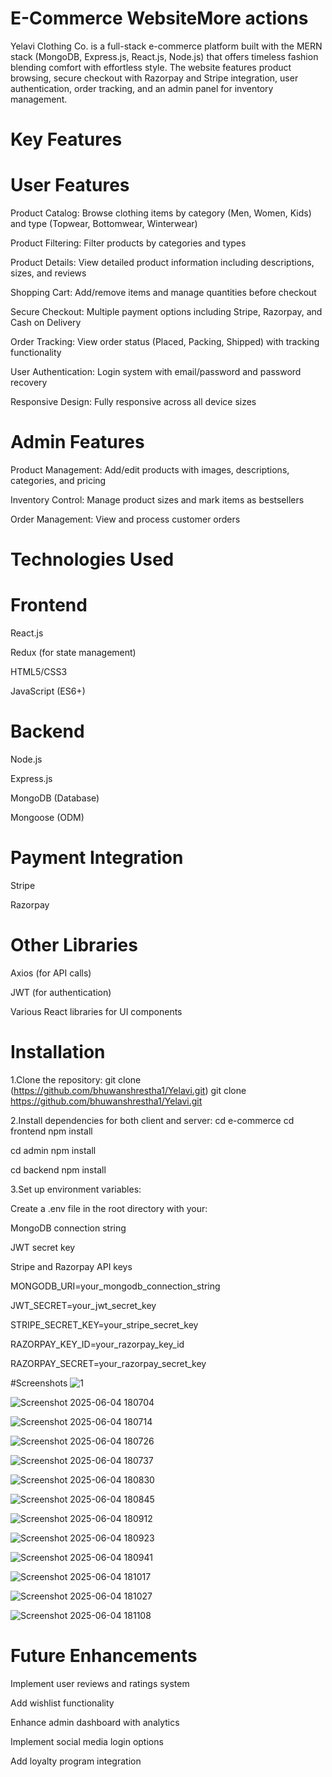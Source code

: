 # E-Commerce WebsiteMore actions
Yelavi Clothing Co. is a full-stack e-commerce platform built with the MERN stack (MongoDB, Express.js, React.js, Node.js) that offers timeless fashion blending comfort with effortless style. The website features product browsing, secure checkout with Razorpay and Stripe integration, user authentication, order tracking, and an admin panel for inventory management.

# Key Features
# User Features
Product Catalog: Browse clothing items by category (Men, Women, Kids) and type (Topwear, Bottomwear, Winterwear)

Product Filtering: Filter products by categories and types

Product Details: View detailed product information including descriptions, sizes, and reviews

Shopping Cart: Add/remove items and manage quantities before checkout

Secure Checkout: Multiple payment options including Stripe, Razorpay, and Cash on Delivery

Order Tracking: View order status (Placed, Packing, Shipped) with tracking functionality

User Authentication: Login system with email/password and password recovery

Responsive Design: Fully responsive across all device sizes

# Admin Features
Product Management: Add/edit products with images, descriptions, categories, and pricing

Inventory Control: Manage product sizes and mark items as bestsellers

Order Management: View and process customer orders

# Technologies Used
# Frontend
React.js

Redux (for state management)

HTML5/CSS3

JavaScript (ES6+)

# Backend
Node.js

Express.js

MongoDB (Database)

Mongoose (ODM)

# Payment Integration
Stripe

Razorpay

# Other Libraries
Axios (for API calls)

JWT (for authentication)

Various React libraries for UI components

# Installation
1.Clone the repository:
git clone (https://github.com/bhuwanshrestha1/Yelavi.git)
git clone https://github.com/bhuwanshrestha1/Yelavi.git

2.Install dependencies for both client and server:
cd e-commerce
cd frontend
npm install

cd admin
npm install

cd backend
npm install

3.Set up environment variables:

Create a .env file in the root directory with your:

MongoDB connection string

JWT secret key

Stripe and Razorpay API keys

MONGODB_URI=your_mongodb_connection_string

JWT_SECRET=your_jwt_secret_key

STRIPE_SECRET_KEY=your_stripe_secret_key

RAZORPAY_KEY_ID=your_razorpay_key_id

RAZORPAY_SECRET=your_razorpay_secret_key


#Screenshots
![1](https://github.com/user-attachments/assets/bcd5aa82-7fe9-4694-af47-9de3f4dbeb8f)

![Screenshot 2025-06-04 180704](https://github.com/user-attachments/assets/92c9b0b3-a72e-4293-b8b1-350e4b43c55d)

![Screenshot 2025-06-04 180714](https://github.com/user-attachments/assets/10c830a4-945f-47e4-baae-3a63141e4f1e)

![Screenshot 2025-06-04 180726](https://github.com/user-attachments/assets/4f029657-95ca-4e3f-ac9c-941e96cd3169)

![Screenshot 2025-06-04 180737](https://github.com/user-attachments/assets/aae952a0-4b0a-49bd-adf7-bc2f1366e340)

![Screenshot 2025-06-04 180830](https://github.com/user-attachments/assets/fac129a3-408d-404c-b704-d049335b1787)

![Screenshot 2025-06-04 180845](https://github.com/user-attachments/assets/a9f5e193-b794-4fd1-847c-c19ee00a8b6b)

![Screenshot 2025-06-04 180912](https://github.com/user-attachments/assets/561ebaa1-b505-4f5b-a918-acf0edd2d74d)

![Screenshot 2025-06-04 180923](https://github.com/user-attachments/assets/da670541-ed0d-4020-8fa2-3a77d6989f6b)

![Screenshot 2025-06-04 180941](https://github.com/user-attachments/assets/18b398c8-ef96-403e-8de1-2c5ca8144fa0)

![Screenshot 2025-06-04 181017](https://github.com/user-attachments/assets/ce3e7350-f328-44ab-bfd9-5f3ad9d753cd)

![Screenshot 2025-06-04 181027](https://github.com/user-attachments/assets/c30de83f-acb4-428a-a68f-7eae5f9f476f)

![Screenshot 2025-06-04 181108](https://github.com/user-attachments/assets/690e3f1a-3850-4e01-b047-ea4a3d59c476)



# Future Enhancements
Implement user reviews and ratings system

Add wishlist functionality

Enhance admin dashboard with analytics

Implement social media login options

Add loyalty program integration
